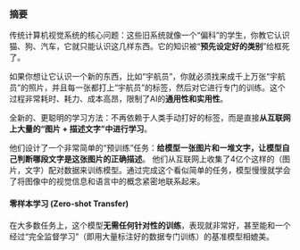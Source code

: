 ### 摘要

传统计算机视觉系统的核心问题：这些旧系统就像一个“偏科”的学生，你教它认识猫、狗、汽车，它就只能认识这几样东西。它的知识被“**预先设定好的类别**”给框死了。

如果你想让它认识一个新的东西，比如“宇航员”，你就必须找来成千上万张“宇航员”的照片，并且每一张都打上“宇航员”的标签，然后对它进行专门的训练。这个过程非常耗时、耗力、成本高昂，限制了AI的**通用性和实用性**。

全新的、更聪明的学习方法：不再依赖于人类手动打好的标签，而是直接**从互联网上大量的“图片 + 描述文字”中进行学习**。

他们设计了一个非常简单的“预训练”任务：**给模型一张图片和一堆文字，让模型自己判断哪段文字是这张图片的正确描述**。 他们从互联网上收集了4亿个这样的（图片，文字）配对数据来训练模型。通过完成这个看似简单的任务，模型慢慢就学会了将图像中的视觉信息和语言中的概念紧密地联系起来。

#### 零样本学习 (Zero-shot Transfer)

在大多数任务上，这个模型**无需任何针对性的训练**，表现就非常好，甚至能和一个经过“完全监督学习”（即用大量标注好的数据专门训练）的基准模型相媲美。

